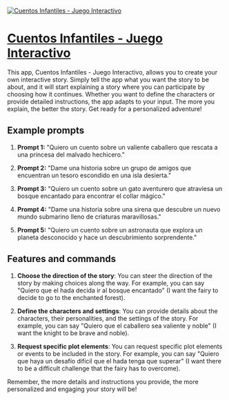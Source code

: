 [![Cuentos Infantiles - Juego Interactivo](https://files.oaiusercontent.com/file-icfV1ZEeXV94vzFvQ5otb7Pp?se=2123-10-17T09%3A47%3A38Z&sp=r&sv=2021-08-06&sr=b&rscc=max-age%3D31536000%2C%20immutable&rscd=attachment%3B%20filename%3D073d9f61-1010-4fed-8d82-d98f61889d12.png&sig=KZBGBivjKWAbKHIOZncB%2B/jt%2BykPa0WbM370w1YT0GI%3D)](https://chat.openai.com/g/g-OfxBNdV1U-cuentos-infantiles-juego-interactivo)

# [Cuentos Infantiles - Juego Interactivo](https://chat.openai.com/g/g-OfxBNdV1U-cuentos-infantiles-juego-interactivo)

This app, Cuentos Infantiles - Juego Interactivo, allows you to create your own interactive story. Simply tell the app what you want the story to be about, and it will start explaining a story where you can participate by choosing how it continues. Whether you want to define the characters or provide detailed instructions, the app adapts to your input. The more you explain, the better the story. Get ready for a personalized adventure!

## Example prompts

1. **Prompt 1:** "Quiero un cuento sobre un valiente caballero que rescata a una princesa del malvado hechicero."

2. **Prompt 2:** "Dame una historia sobre un grupo de amigos que encuentran un tesoro escondido en una isla desierta."

3. **Prompt 3:** "Quiero un cuento sobre un gato aventurero que atraviesa un bosque encantado para encontrar el collar mágico."

4. **Prompt 4:** "Dame una historia sobre una sirena que descubre un nuevo mundo submarino lleno de criaturas maravillosas."

5. **Prompt 5:** "Quiero un cuento sobre un astronauta que explora un planeta desconocido y hace un descubrimiento sorprendente."

## Features and commands

1. **Choose the direction of the story**: You can steer the direction of the story by making choices along the way. For example, you can say "Quiero que el hada decida ir al bosque encantado" (I want the fairy to decide to go to the enchanted forest).

2. **Define the characters and settings**: You can provide details about the characters, their personalities, and the settings of the story. For example, you can say "Quiero que el caballero sea valiente y noble" (I want the knight to be brave and noble).

3. **Request specific plot elements**: You can request specific plot elements or events to be included in the story. For example, you can say "Quiero que haya un desafío difícil que el hada tenga que superar" (I want there to be a difficult challenge that the fairy has to overcome).

Remember, the more details and instructions you provide, the more personalized and engaging your story will be!